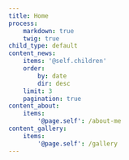 ```yaml
---
title: Home
process:
    markdown: true
    twig: true
child_type: default
content_news:
    items: '@self.children'
    order:
        by: date
        dir: desc
    limit: 3
    pagination: true
content_about:
    items:
        '@page.self': /about-me
content_gallery:
    items:
        '@page.self': /gallery
---
```


